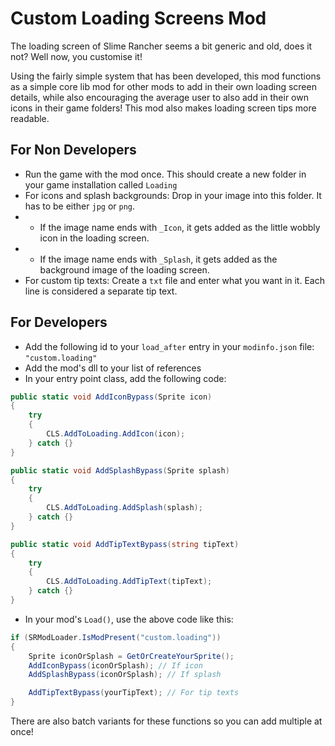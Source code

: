 # Custom Loading Screens Mod
The loading screen of Slime Rancher seems a bit generic and old, does it not? Well now, you customise it!

Using the fairly simple system that has been developed, this mod functions as a simple core lib mod for other mods to add in their own loading screen details, while also encouraging the average user to also add in their own icons in their game folders! This mod also makes loading screen tips more readable.

## For Non Developers
- Run the game with the mod once. This should create a new folder in your game installation called `Loading`
- For icons and splash backgrounds: Drop in your image into this folder. It has to be either `jpg` or `png`.
- - If the image name ends with `_Icon`, it gets added as the little wobbly icon in the loading screen.
- - If the image name ends with `_Splash`, it gets added as the background image of the loading screen.
- For custom tip texts: Create a `txt` file and enter what you want in it. Each line is considered a separate tip text.

## For Developers
- Add the following id to your `load_after` entry in your `modinfo.json` file: `"custom.loading"`
- Add the mod's dll to your list of references
- In your entry point class, add the following code:
```cs
public static void AddIconBypass(Sprite icon)
{
    try
    {
        CLS.AddToLoading.AddIcon(icon);
    } catch {}
}

public static void AddSplashBypass(Sprite splash)
{
    try
    {
        CLS.AddToLoading.AddSplash(splash);
    } catch {}
}

public static void AddTipTextBypass(string tipText)
{
    try
    {
        CLS.AddToLoading.AddTipText(tipText);
    } catch {}
}
```
- In your mod's `Load()`, use the above code like this:
```cs
if (SRModLoader.IsModPresent("custom.loading"))
{
    Sprite iconOrSplash = GetOrCreateYourSprite();
    AddIconBypass(iconOrSplash); // If icon
    AddSplashBypass(iconOrSplash); // If splash

    AddTipTextBypass(yourTipText); // For tip texts
}
```

There are also batch variants for these functions so you can add multiple at once!